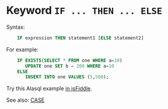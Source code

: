 # Keyword `IF ... THEN ... ELSE`

Syntax:
```sql
    IF expression THEN statement1 [ELSE statement2]
```

For example:
```sql
    IF EXISTS(SELECT * FROM one WHERE a=10) 
       UPDATE one SET b = 200 WHERE a=10
    ELSE 
       INSERT INTO one VALUES (5,500);
```

Try this Alasql example [in jsFiddle](http://jsfiddle.net/agershun/8mobrL3o/1/).

See also: [CASE](Case)